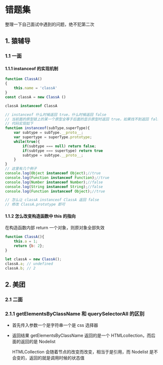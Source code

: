 # 错题集

整理一下自己面试中遇到的问题，绝不犯第二次

## 1. 猿辅导

### 1.1 一面

#### 1.1.1 instanceof 的实现机制

```javascript
function ClassA()
{
    this.name = 'classA'
}
const classA = new ClassA ()

classA instanceof ClassA

// instanceof 什么时候返回 true，什么时候返回 false
// 当前面的原型链上的某一个原型全等于后面的显示原型时返回 true，如果找不到返回 false
// 代码实现如下
function instanceof(subType,superType){
    var subtype = subType.__proto__;
    var supertype = superType.prototype;
    while(true){
        if(subtype === null) return false;
        if(subtype === supertype) return true
        subtype = subtype.__proto__;
    }
}
// 这里有几个例子
console.log(Object instanceof Object);//true 
console.log(Function instanceof Function);//true 
console.log(Number instanceof Number);//false 
console.log(String instanceof String);//false 
console.log(Function instanceof Object);//true 

// 怎么让 classA instanceof ClassA 返回 false
// 修改 ClassA.prototype 即可 
```

#### 1.1.2 怎么改变构造函数中 this 的指向

在构造函数内部 return 一个对象，则原对象全部失效

```javascript
function ClassA(){
    this.a = 1;
    return {b: 2};
}

let classA = new ClassA();
classA.a; // undefined
classA.b; // 2
```

## 2. 美团

### 2.1 二面

### 2.1.1 getElementsByClassName 和 querySelectorAll 的区别

* 首先传入参数一个是字符串一个是 css 选择器

* 返回结果 getElementsByClassName 返回的是一个 HTMLcollection，而后面的返回的是 Nodelist

  HTMLCollection 会随着节点的改变而改变，相当于是引用，而 Nodelist 是不会变的，返回的就是调用时候的状态值 

